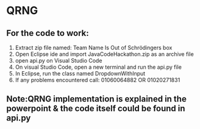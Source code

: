 # QRNG
## For the code to work: 
1. Extract zip file named: Team Name Is Out of Schrödingers box
2. Open Eclipse ide and import JavaCodeHackathon.zip as an archive file
3. open api.py on Visual Studio Code
4. On visual Studio Code, open a new terminal and run the api.py file
5. In Eclipse, run the class named DropdownWithInput
6. If any problems encountered call: 01060064882 OR 01020271831

## Note:QRNG implementation is explained in the powerpoint & the code itself could be found in api.py
